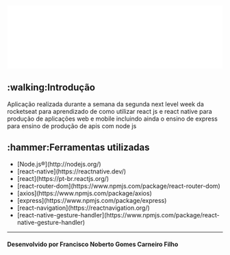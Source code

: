 <h4 align="center"><img src="./web/src/assets/images/logo.svg"/></h4>
<h2>:walking:Introdução</h2>
<p>Aplicação realizada durante a semana da segunda next level week da rocketseat para aprendizado de como utilizar react js e react native para produção de aplicações web e mobile incluindo ainda o ensino de express para ensino de produção de apis com node js</p>
<h2>:hammer:Ferramentas utilizadas</h2>
<ul>
  <li>[Node.js®](http://nodejs.org/)</li>
  <li>[react-native](https://reactnative.dev/)</li>
  <li>[react](https://pt-br.reactjs.org/)</li>
  <li>[react-router-dom](https://www.npmjs.com/package/react-router-dom)</li>
  <li>[axios](https://www.npmjs.com/package/axios)</li>
  <li>[express](https://www.npmjs.com/package/express)</li>
  <li>[react-navigation](https://reactnavigation.org/)</li>
  <li>[react-native-gesture-handler](https://www.npmjs.com/package/react-native-gesture-handler)</li>
</ul>
<hr>
<h4>Desenvolvido por Francisco Noberto Gomes Carneiro Filho</h4>
